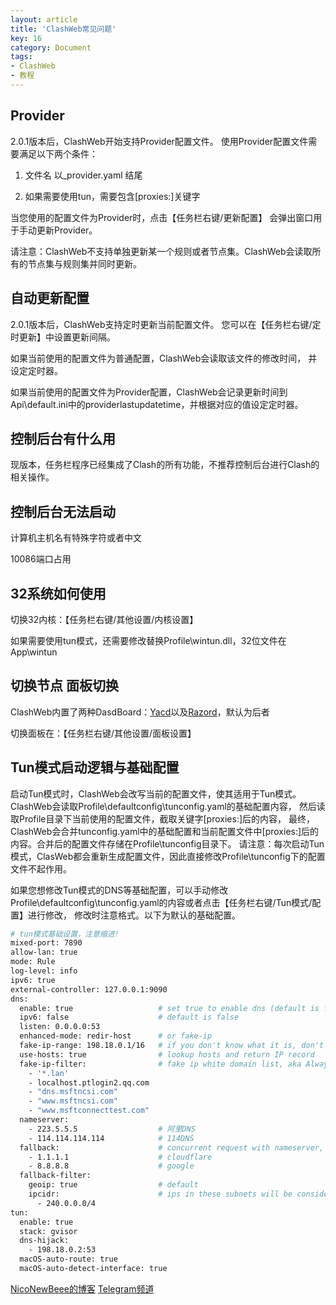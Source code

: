 ```yaml
---
layout: article
title: 'ClashWeb常见问题'
key: 16
category: Document
tags:
- ClashWeb
- 教程
---
```


## Provider

2.0.1版本后，ClashWeb开始支持Provider配置文件。
使用Provider配置文件需要满足以下两个条件：

1. 文件名 以_provider.yaml 结尾

2. 如果需要使用tun，需要包含[proxies:]关键字

当您使用的配置文件为Provider时，点击【任务栏右键/更新配置】
会弹出窗口用于手动更新Provider。

请注意：ClashWeb不支持单独更新某一个规则或者节点集。ClashWeb会读取所有的节点集与规则集并同时更新。

## 自动更新配置

2.0.1版本后，ClashWeb支持定时更新当前配置文件。
您可以在【任务栏右键/定时更新】中设置更新间隔。

如果当前使用的配置文件为普通配置，ClashWeb会读取该文件的修改时间，
并设定定时器。

如果当前使用的配置文件为Provider配置，ClashWeb会记录更新时间到Api\default.ini中的providerlastupdatetime，并根据对应的值设定定时器。

## 控制后台有什么用

现版本，任务栏程序已经集成了Clash的所有功能，不推荐控制后台进行Clash的相关操作。

## 控制后台无法启动

计算机主机名有特殊字符或者中文

10086端口占用

## 32系统如何使用

切换32内核：【任务栏右键/其他设置/内核设置】 

如果需要使用tun模式，还需要修改替换Profile\wintun.dll，32位文件在App\wintun

## 切换节点 面板切换

ClashWeb内置了两种DasdBoard：[Yacd](http://yacd.haishan.me/)以及[Razord](http://clash.razord.top)，默认为后者

切换面板在：【任务栏右键/其他设置/面板设置】

## Tun模式启动逻辑与基础配置

启动Tun模式时，ClashWeb会改写当前的配置文件，使其适用于Tun模式。
ClashWeb会读取Profile\defaultconfig\tunconfig.yaml的基础配置内容，
然后读取Profile目录下当前使用的配置文件，截取关键字[proxies:]后的内容，
最终，ClashWeb会合并tunconfig.yaml中的基础配置和当前配置文件中[proxies:]后的内容。合并后的配置文件存储在Profile\tunconfig目录下。
请注意：每次启动Tun模式，ClasWeb都会重新生成配置文件，因此直接修改Profile\tunconfig下的配置文件不起作用。

如果您想修改Tun模式的DNS等基础配置，可以手动修改Profile\defaultconfig\tunconfig.yaml的内容或者点击【任务栏右键/Tun模式/配置】进行修改，
修改时注意格式。以下为默认的基础配置。

```bash
# tun模式基础设置，注意缩进!
mixed-port: 7890
allow-lan: true
mode: Rule
log-level: info
ipv6: true
external-controller: 127.0.0.1:9090
dns:
  enable: true                   # set true to enable dns (default is false)
  ipv6: false                    # default is false
  listen: 0.0.0.0:53
  enhanced-mode: redir-host      # or fake-ip
  fake-ip-range: 198.18.0.1/16   # if you don't know what it is, don't change it
  use-hosts: true                # lookup hosts and return IP record
  fake-ip-filter:                # fake ip white domain list, aka Always Real IP
    - '*.lan'
    - localhost.ptlogin2.qq.com
    - "dns.msftncsi.com"
    - "www.msftncsi.com"
    - "www.msftconnecttest.com"
  nameserver:
    - 223.5.5.5                  # 阿里DNS
    - 114.114.114.114            # 114DNS   
  fallback:                      # concurrent request with nameserver, 
    - 1.1.1.1                    # cloudflare
    - 8.8.8.8                    # google
  fallback-filter: 
    geoip: true                  # default    
    ipcidr:                      # ips in these subnets will be considered polluted
      - 240.0.0.0/4
tun:
  enable: true
  stack: gvisor
  dns-hijack:
    - 198.18.0.2:53
  macOS-auto-route: true
  macOS-auto-detect-interface: true
```


[NicoNewBeee的博客](https://lzdnico.github.io/niconewbeee.github.io/)
[Telegram频道](https://t.me/clashwebgroup)

